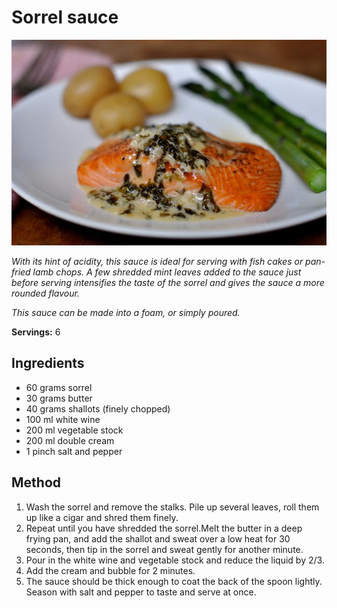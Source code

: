 # Sorrel sauce

![Sorrel sauce](resources/sorrel-sauce.png)

*With its hint of acidity, this sauce is ideal for serving with fish cakes or pan-fried lamb chops. A few shredded mint leaves added to the sauce just before serving intensifies the taste of the sorrel and gives the sauce a more rounded flavour.*

*This sauce can be made into a foam, or simply poured.*

**Servings:** 6

## Ingredients
- 60 grams sorrel
- 30 grams butter
- 40 grams shallots (finely chopped)
- 100 ml white wine
- 200 ml vegetable stock
- 200 ml double cream
- 1 pinch salt and pepper 

## Method
1. Wash the sorrel and remove the stalks. Pile up several leaves, roll them up like a cigar and shred them finely. 
1. Repeat until you have shredded the sorrel.Melt the butter in a deep frying pan, and add the shallot and sweat over a low heat for 30 seconds, then tip in the sorrel and sweat gently for another minute.
1. Pour in the white wine and vegetable stock and reduce the liquid by 2/3. 
1. Add the cream and bubble for 2 minutes. 
1. The sauce should be thick enough to coat the back of the spoon lightly. Season with salt and pepper to taste and serve at once.